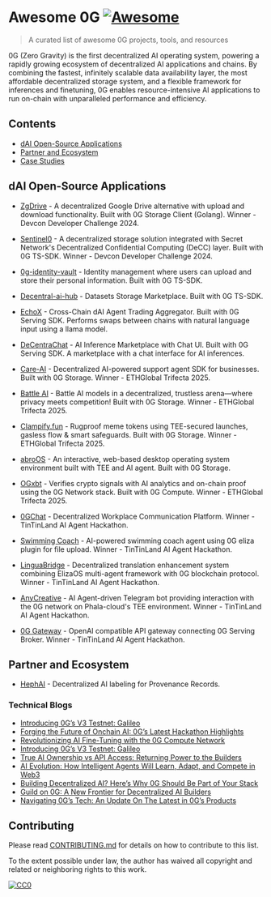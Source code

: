 # Awesome 0G [![Awesome](https://awesome.re/badge.svg)](https://awesome.re)

> A curated list of awesome 0G projects, tools, and resources

0G (Zero Gravity) is the first decentralized AI operating system, powering a rapidly growing ecosystem of decentralized AI applications and chains. By combining the fastest, infinitely scalable data availability layer, the most affordable decentralized storage system, and a flexible framework for inferences and finetuning, 0G enables resource-intensive AI applications to run on-chain with unparalleled performance and efficiency.

## Contents

- [dAI Open-Source Applications](#dai-open-source-applications)
- [Partner and Ecosystem](#partner-and-ecosystem)
- [Case Studies](#case-studies)

## dAI Open-Source Applications

- [ZgDrive](https://github.com/udhaykumarbala/zgDrive) - A decentralized Google Drive alternative with upload and download functionality. Built with 0G Storage Client (Golang). Winner - Devcon Developer Challenge 2024.

- [Sentinel0](https://github.com/capGoblin/Sentinel0) - A decentralized storage solution integrated with Secret Network's Decentralized Confidential Computing (DeCC) layer. Built with 0G TS-SDK. Winner - Devcon Developer Challenge 2024.

- [0g-identity-vault](https://github.com/Raaghav-m/0g-identity-vault) - Identity management where users can upload and store their personal information. Built with 0G TS-SDK.

- [Decentral-ai-hub](https://github.com/Jovian-Dsouza/decentral-ai-hub) - Datasets Storage Marketplace. Built with 0G TS-SDK.

- [EchoX](https://dorahacks.io/buidl/20733) - Cross-Chain dAI Agent Trading Aggregator. Built with 0G Serving SDK. Performs swaps between chains with natural language input using a llama model.

- [DeCentraChat](https://dorahacks.io/buidl/20714) - AI Inference Marketplace with Chat UI. Built with 0G Serving SDK. A marketplace with a chat interface for AI inferences.

- [Care-AI](https://github.com/lovish888/care-ai) - Decentralized AI-powered support agent SDK for businesses. Built with 0G Storage. Winner - ETHGlobal Trifecta 2025.

- [Battle AI](https://github.com/Bhavik-punmiya/ethglobal-trifeacta) - Battle AI models in a decentralized, trustless arena—where privacy meets competition! Built with 0G Storage. Winner - ETHGlobal Trifecta 2025.

- [Clampify.fun](https://github.com/vmmuthu31/Clampify.fun) - Rugproof meme tokens using TEE-secured launches, gasless flow & smart safeguards. Built with 0G Storage. Winner - ETHGlobal Trifecta 2025.

- [abroOS](https://github.com/sagarjethi/abroOS) - An interactive, web-based desktop operating system environment built with TEE and AI agent. Built with 0G Storage.

- [OGxbt](https://github.com/chain-l/trifecta) - Verifies crypto signals with AI analytics and on-chain proof using the 0G Network stack. Built with 0G Compute. Winner - ETHGlobal Trifecta 2025.

- [0GChat](https://github.com/0Gchat/0GChat) - Decentralized Workplace Communication Platform. Winner - TinTinLand AI Agent Hackathon.

- [Swimming Coach](https://github.com/jjqk/eliza/tree/develop) - AI-powered swimming coach agent using 0G eliza plugin for file upload. Winner - TinTinLand AI Agent Hackathon.

- [LinguaBridge](https://github.com/redstone-network/LinguaBridge) - Decentralized translation enhancement system combining ElizaOS multi-agent framework with 0G blockchain protocol.  Winner - TinTinLand AI Agent Hackathon.

- [AnyCreative](https://github.com/aiqubits/any-creative) - AI Agent-driven Telegram bot providing interaction with the 0G network on Phala-cloud's TEE environment. Winner - TinTinLand AI Agent Hackathon.

- [0G Gateway](https://github.com/longcipher/0g-gateway) - OpenAI compatible API gateway connecting 0G Serving Broker. Winner - TinTinLand AI Agent Hackathon.

## Partner and Ecosystem

- [HephAI](https://www.loom.com/share/3ec002c14b1048fbaff2a3de6f7aa89b?sid=940c4a33-6246-4111-8d08-66c11718684e) - Decentralized AI labeling for Provenance Records.

### Technical Blogs

- [Introducing 0G’s V3 Testnet: Galileo](https://0g.ai/blog/introducing-v3-testnet-galileo)
- [Forging the Future of Onchain AI: 0G’s Latest Hackathon Highlights](https://0g.ai/blog/0g-latest-hackathon-highlights)
- [Revolutionizing AI Fine-Tuning with the 0G Compute Network](https://0g.ai/blog/ai-fine-tuning-with-0g-compute)
- [Introducing 0G’s V3 Testnet: Galileo](https://0g.ai/blog/introducing-v3-testnet-galileo)
- [True AI Ownership vs API Access: Returning Power to the Builders](https://0g.ai/blog/ai-ownership-vs-api-access)
- [AI Evolution: How Intelligent Agents Will Learn, Adapt, and Compete in Web3](https://0g.ai/blog/how-ai-will-adapt-in-web3)
- [Building Decentralized AI? Here’s Why 0G Should Be Part of Your Stack](https://0g.ai/blog/partial-0g-deployment)
- [Guild on 0G: A New Frontier for Decentralized AI Builders](https://0g.ai/blog/guild-on-0g)
- [Navigating 0G’s Tech: An Update On The Latest in 0G’s Products](https://0g.ai/blog/navigating-0g-s-tech-an-update-on-the-latest-in-0g-s-products)

## Contributing

Please read [CONTRIBUTING.md](CONTRIBUTING.md) for details on how to contribute to this list.

To the extent possible under law, the author has waived all copyright and related or neighboring rights to this work.

[![CC0](https://licensebuttons.net/p/zero/1.0/88x31.png)](https://creativecommons.org/publicdomain/zero/1.0/)

